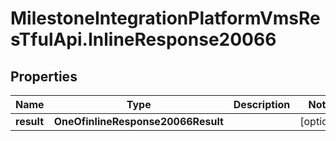 # MilestoneIntegrationPlatformVmsResTfulApi.InlineResponse20066

## Properties
Name | Type | Description | Notes
------------ | ------------- | ------------- | -------------
**result** | **OneOfinlineResponse20066Result** |  | [optional] 
